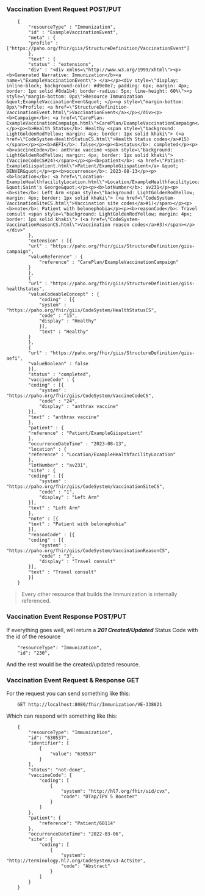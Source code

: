### Vaccination Event Request POST/PUT

        {
            "resourceType" : "Immunization",
            "id" : "ExampleVaccinationEvent",
            "meta" : {
            "profile" : ["https://paho.org/fhir/giis/StructureDefinition/VaccinationEvent"]
            },
            "text" : {
            "status" : "extensions",
            "div" : "<div xmlns=\"http://www.w3.org/1999/xhtml\"><p><b>Generated Narrative: Immunization</b><a name=\"ExampleVaccinationEvent\"> </a></p><div style=\"display: inline-block; background-color: #d9e0e7; padding: 6px; margin: 4px; border: 1px solid #8da1b4; border-radius: 5px; line-height: 60%\"><p style=\"margin-bottom: 0px\">Resource Immunization &quot;ExampleVaccinationEvent&quot; </p><p style=\"margin-bottom: 0px\">Profile: <a href=\"StructureDefinition-VaccinationEvent.html\">VaccinationEvent</a></p></div><p><b>Campaign</b>: <a href=\"CarePlan-ExampleVaccinationCampaign.html\">CarePlan/ExampleVaccinationCampaign</a></p><p><b>Health Status</b>: Healthy <span style=\"background: LightGoldenRodYellow; margin: 4px; border: 1px solid khaki\"> (<a href=\"CodeSystem-HealthStatusCS.html\">Health Status codes</a>#15)</span></p><p><b>AEFI</b>: false</p><p><b>status</b>: completed</p><p><b>vaccineCode</b>: anthrax vaccine <span style=\"background: LightGoldenRodYellow; margin: 4px; border: 1px solid khaki\"> (VaccineCodeCS#24)</span></p><p><b>patient</b>: <a href=\"Patient-ExampleGiispatient.html\">Patient/ExampleGiispatient</a> &quot; DENVER&quot;</p><p><b>occurrence</b>: 2023-08-13</p><p><b>location</b>: <a href=\"Location-ExampleHealthfacilityLocation.html\">Location/ExampleHealthfacilityLocation</a> &quot;Saint's George&quot;</p><p><b>lotNumber</b>: av231</p><p><b>site</b>: Left Arm <span style=\"background: LightGoldenRodYellow; margin: 4px; border: 1px solid khaki\"> (<a href=\"CodeSystem-VaccinationSiteCS.html\">Vaccination site codes</a>#1)</span></p><p><b>note</b>: Patient with belonephobia</p><p><b>reasonCode</b>: Travel consult <span style=\"background: LightGoldenRodYellow; margin: 4px; border: 1px solid khaki\"> (<a href=\"CodeSystem-VaccinationReasonCS.html\">Vaccination reason codes</a>#3)</span></p></div>"
            },
            "extension" : [{
            "url" : "https://paho.org/fhir/giis/StructureDefinition/giis-campaign",
            "valueReference" : {
                "reference" : "CarePlan/ExampleVaccinationCampaign"
            }
            },
            {
            "url" : "https://paho.org/fhir/giis/StructureDefinition/giis-healthstatus",
            "valueCodeableConcept" : {
                "coding" : [{
                "system" : "https://paho.org/fhir/giis/CodeSystem/HealthStatusCS",
                "code" : "15",
                "display" : "Healthy"
                }],
                "text" : "Healthy"
            }
            },
            {
            "url" : "https://paho.org/fhir/giis/StructureDefinition/giis-aefi",
            "valueBoolean" : false
            }],
            "status" : "completed",
            "vaccineCode" : {
            "coding" : [{
                "system" : "https://paho.org/fhir/giis/CodeSystem/VaccineCodeCS",
                "code" : "24",
                "display" : "anthrax vaccine"
            }],
            "text" : "anthrax vaccine"
            },
            "patient" : {
            "reference" : "Patient/ExampleGiispatient"
            },
            "occurrenceDateTime" : "2023-08-13",
            "location" : {
            "reference" : "Location/ExampleHealthfacilityLocation"
            },
            "lotNumber" : "av231",
            "site" : {
            "coding" : [{
                "system" : "https://paho.org/fhir/giis/CodeSystem/VaccinationSiteCS",
                "code" : "1",
                "display" : "Left Arm"
            }],
            "text" : "Left Arm"
            },
            "note" : [{
            "text" : "Patient with belonephobia"
            }],
            "reasonCode" : [{
            "coding" : [{
                "system" : "https://paho.org/fhir/giis/CodeSystem/VaccinationReasonCS",
                "code" : "3",
                "display" : "Travel consult"
            }],
            "text" : "Travel consult"
            }]
        } 

> Every other resource that builds the Immunization is internally referenced.

### Vaccination Event Response POST/PUT

If everything goes well, will return a **_201 Created/Updated_** Status Code with the id of the resource 

        "resourceType": "Immunization",
        "id": "230",

And the rest would be the created/updated resource.

### Vaccination Event Request & Response GET

For the request you can send something like this:

        GET http://localhost:8080/fhir/Immunization/VE-338821

Which can respond with something like this: 

        {
            "resourceType": "Immunization",
            "id": "630537",
            "identifier": [
                {
                    "value": "630537"
                }
            ],
            "status": "not-done",
            "vaccineCode": {
                "coding": [
                    {
                        "system": "http://hl7.org/fhir/sid/cvx",
                        "code": "DTap/IPV 5 Booster"
                    }
                ]
            },
            "patient": {
                "reference": "Patient/60114"
            },
            "occurrenceDateTime": "2022-03-06",
            "site": {
                "coding": [
                    {
                        "system": "http://terminology.hl7.org/CodeSystem/v3-ActSite",
                        "code": "Abstract"
                    }
                ]
            }
        }
